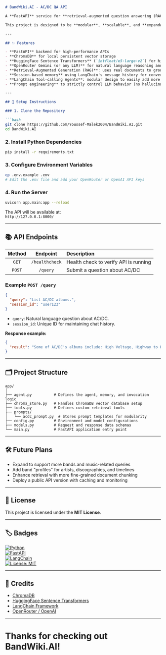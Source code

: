 ```markdown
# BandWiki.AI - AC/DC QA API

A **FastAPI** service for **retrieval-augmented question answering (RAG)** about the band **AC/DC**, powered by **ChromaDB**, **HuggingFace Embeddings**, and **OpenRouter Gemini** models.

This project is designed to be **modular**, **scalable**, and **expandable** to other musical bands or encyclopedic topics in the future.

---

## ✨ Features

- **FastAPI** backend for high-performance APIs
- **ChromaDB** for local persistent vector storage
- **HuggingFace Sentence Transformers** (`intfloat/e5-large-v2`) for high-quality text embeddings
- **OpenRouter Gemini (or any LLM)** for natural language reasoning and answering
- **Retrieval-Augmented Generation (RAG)**: uses real documents to ground the LLM's responses
- **Session-based memory** using LangChain's message history for conversational continuity
- **LangChain Tool-calling Agents**: modular design to easily add more tools
- **Prompt engineering** to strictly control LLM behavior (no hallucinations)

---

## 🚀 Setup Instructions

### 1. Clone the Repository

```bash
git clone https://github.com/Youssef-Malek2004/BandWiki.AI.git
cd BandWiki.AI
```

### 2. Install Python Dependencies

```bash
pip install -r requirements.txt
```

### 3. Configure Environment Variables

```bash
cp .env.example .env
# Edit the .env file and add your OpenRouter or OpenAI API keys
```

### 4. Run the Server

```bash
uvicorn app.main:app --reload
```

The API will be available at:  
`http://127.0.0.1:8000/`

---

## 📚 API Endpoints

| Method | Endpoint         | Description                                 |
|:------:|:-----------------:|:--------------------------------------------|
| `GET`  | `/healthcheck`    | Health check to verify API is running       |
| `POST` | `/query`          | Submit a question about AC/DC               |

### Example `POST /query`

```json
{
  "query": "List AC/DC albums.",
  "session_id": "user123"
}
```

- `query`: Natural language question about AC/DC.
- `session_id`: Unique ID for maintaining chat history.

**Response example:**

```json
{
  "result": "Some of AC/DC's albums include: High Voltage, Highway to Hell, Back in Black..."
}
```

---

## 🗂️ Project Structure

```plaintext
app/
│
├── agent.py          # Defines the agent, memory, and invocation logic
├── chroma_store.py   # Handles ChromaDB vector database setup
├── tools.py          # Defines custom retrieval tools
├── prompts/
│   └── acdc_prompt.py  # Stores prompt templates for modularity
├── config.py         # Environment and model configurations
├── models.py         # Request and response data schemas
└── main.py           # FastAPI application entry point
```

---

## 🛠️ Future Plans

- Expand to support more bands and music-related queries
- Add band "profiles" for artists, discographies, and timelines
- Enhance retrieval with more fine-grained document chunking
- Deploy a public API version with caching and monitoring

---

## 📄 License

This project is licensed under the **MIT License**.

---

## 🏷️ Badges

[![Python](https://img.shields.io/badge/python-3.10+-blue.svg)](https://www.python.org/)  
[![FastAPI](https://img.shields.io/badge/fastapi-0.100+-green)](https://fastapi.tiangolo.com/)  
[![LangChain](https://img.shields.io/badge/langchain-0.1+-purple)](https://langchain.dev/)  
[![License: MIT](https://img.shields.io/badge/license-MIT-yellow)](LICENSE)

---

## 🌟 Credits

- [ChromaDB](https://docs.trychroma.com/)
- [HuggingFace Sentence Transformers](https://www.sbert.net/)
- [LangChain Framework](https://www.langchain.dev/)
- [OpenRouter / OpenAI](https://openrouter.ai/)

---

# Thanks for checking out **BandWiki.AI**!